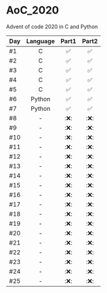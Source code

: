 # AoC_2020
Advent of code 2020 in C and Python

| Day   |      Language      |  Part1 | Part2 |
|----------|:-------------:|:------:|:------:|
| #1 |  C | :white_check_mark: | :white_check_mark: |
| #2 |  C | :white_check_mark: | :white_check_mark: |
| #3 |  C | :white_check_mark: | :white_check_mark: |
| #4 |  C | :white_check_mark: | :white_check_mark: |
| #5 |  C | :white_check_mark: | :white_check_mark: |
| #6 |  Python | :white_check_mark: | :white_check_mark: |
| #7 |  Python | :white_check_mark: | :white_check_mark: |
| #8 | - | ::x:: | ::x:: |
| #9 | - | ::x:: | ::x:: |
| #10 | - | ::x:: | ::x:: |
| #11 | - | ::x:: | ::x:: |
| #12 | - | ::x:: | ::x:: |
| #13 | - | ::x:: | ::x:: |
| #14 | - | ::x:: | ::x:: |
| #15 | - | ::x:: | ::x:: |
| #16 | - | ::x:: | ::x:: |
| #17 | - | ::x:: | ::x:: |
| #18 | - | ::x:: | ::x:: |
| #19 | - | ::x:: | ::x:: |
| #20 | - | ::x:: | ::x:: |
| #21 | - | ::x:: | ::x:: |
| #22 | - | ::x:: | ::x:: |
| #23 | - | ::x:: | ::x:: |
| #24 | - | ::x:: | ::x:: |
| #25 | - | ::x:: | ::x:: |
